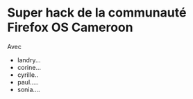 # Super hack de la communauté Firefox OS Cameroon 
Avec 
* landry...
* corine...
* cyrille..
* paul.....
* sonia....
